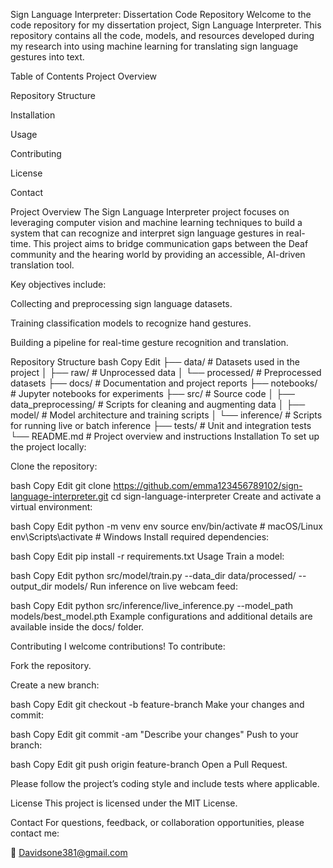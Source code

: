 Sign Language Interpreter: Dissertation Code Repository
Welcome to the code repository for my dissertation project, Sign Language Interpreter. This repository contains all the code, models, and resources developed during my research into using machine learning for translating sign language gestures into text.

Table of Contents
Project Overview

Repository Structure

Installation

Usage

Contributing

License

Contact

Project Overview
The Sign Language Interpreter project focuses on leveraging computer vision and machine learning techniques to build a system that can recognize and interpret sign language gestures in real-time. This project aims to bridge communication gaps between the Deaf community and the hearing world by providing an accessible, AI-driven translation tool.

Key objectives include:

Collecting and preprocessing sign language datasets.

Training classification models to recognize hand gestures.

Building a pipeline for real-time gesture recognition and translation.

Repository Structure
bash
Copy
Edit
├── data/                  # Datasets used in the project
│   ├── raw/               # Unprocessed data
│   └── processed/         # Preprocessed datasets
├── docs/                  # Documentation and project reports
├── notebooks/             # Jupyter notebooks for experiments
├── src/                   # Source code
│   ├── data_preprocessing/ # Scripts for cleaning and augmenting data
│   ├── model/             # Model architecture and training scripts
│   └── inference/         # Scripts for running live or batch inference
├── tests/                 # Unit and integration tests
└── README.md              # Project overview and instructions
Installation
To set up the project locally:

Clone the repository:

bash
Copy
Edit
git clone https://github.com/emma123456789102/sign-language-interpreter.git
cd sign-language-interpreter
Create and activate a virtual environment:

bash
Copy
Edit
python -m venv env
source env/bin/activate      # macOS/Linux
env\Scripts\activate         # Windows
Install required dependencies:

bash
Copy
Edit
pip install -r requirements.txt
Usage
Train a model:

bash
Copy
Edit
python src/model/train.py --data_dir data/processed/ --output_dir models/
Run inference on live webcam feed:

bash
Copy
Edit
python src/inference/live_inference.py --model_path models/best_model.pth
Example configurations and additional details are available inside the docs/ folder.

Contributing
I welcome contributions! To contribute:

Fork the repository.

Create a new branch:

bash
Copy
Edit
git checkout -b feature-branch
Make your changes and commit:

bash
Copy
Edit
git commit -am "Describe your changes"
Push to your branch:

bash
Copy
Edit
git push origin feature-branch
Open a Pull Request.

Please follow the project’s coding style and include tests where applicable.

License
This project is licensed under the MIT License.

Contact
For questions, feedback, or collaboration opportunities, please contact me:

📧 Davidsone381@gmail.com
